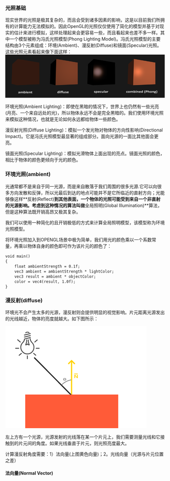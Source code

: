 ### 光照基础

现实世界的光照是极其复杂的，而且会受到诸多因素的影响，这是以目前我们所拥有的计算能力无法模拟的。因此OpenGL的光照仅仅使用了简化的模型并基于对现实的估计来进行模拟，这样处理起来会更容易一些，而且看起来也差不多一样。其中一个模型被称为冯氏光照模型\(Phong Lighting Model\)。冯氏光照模型的主要结构由3个元素组成：环境\(Ambient\)、漫反射\(Diffuse\)和镜面\(Specular\)光照。这些光照元素看起来像下面这样：![](/OPENGL/images/basic_lighting_phong.png)

环境光照\(Ambient Lighting\)：即使在黑暗的情况下，世界上也仍然有一些光亮\(月亮、一个来自远处的光\)，所以物体永远不会是完全黑暗的。我们使用环境光照来模拟这种情况，也就是无论如何永远都给物体一些颜色。

漫反射光照\(Diffuse Lighting\)：模拟一个发光物对物体的方向性影响\(Directional Impact\)。它是冯氏光照模型最显著的组成部分。面向光源的一面比其他面会更亮。

镜面光照\(Specular Lighting\)：模拟光滑物体上面出现的亮点。镜面光照的颜色，相比于物体的颜色更倾向于光的颜色。

### 环境光照\(ambient\)

光通常都不是来自于同一光源，而是来自散落于我们周围的很多光源.它可以向很多方向发散和反弹，所以光最后到达的地点可能并不是它所临近的直射方向；光能够像这样**反射\(Reflect\)**到其他表面，一个物体的光照可能受到来自一个非直射的光源影响。考虑到这种情况的算法叫做**全局照明\(Global Illumination\)**算法，但是这种算法既开销高昂又极其复杂。

我们可以使用一种简化的且开销极低的方式来计算全局照明模型，该模型称为环境光照模型。

将环境光照加入到OPENGL场景中极为简单，我们用光的颜色乘以一个系数常量，再乘以物体自身的颜色即可作为该片元的颜色了：

```
void main()
{ 
    float ambientStrength = 0.1f;
    vec3 ambient = ambientStrength * lightColor;
    vec3 result = ambient * objectColor;
    color = vec4(result, 1.0f);
}
```

### 漫反射\(diffuse\)

环境光不会产生太多的光源，漫反射则会提供明显的视觉影响。片元距离光源发出的光线越近，物体的亮度就越大。如下图所示：

![](/OPENGL/images/diffuse_light.png)

左上方有一个光源，光源发射的光线落在某一个片元上，我们需要测量光线和它接触到的片元间的角度。如果光线垂直于片元，则光照亮度最大。

计算漫反射角度需要：1）法向量\(上图黄色向量\)；2。光线向量（光源与片元位置之差）

#### 法向量\(Normal Vector\)





